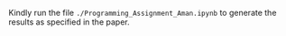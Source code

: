 Kindly run the file `./Programming_Assignment_Aman.ipynb` to generate the results as specified in the paper.
